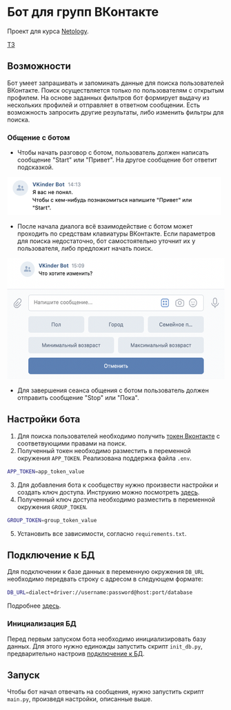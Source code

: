Бот для групп ВКонтакте
======================
Проект для курса [Netology](https://netology.ru/).

[ТЗ](https://github.com/netology-code/py-advanced-diplom/tree/new_diplom)

## Возможности
Бот умеет запрашивать и запоминать данные для поиска пользователей ВКонтакте. Поиск осуществляется только по пользователям с открытым профилем. 
На основе заданных фильтров бот формирует выдачу из нескольких профилей и отправляет в ответном сообщении. 
Есть возможность запросить другие результаты, либо изменить фильтры для поиска.

### Общение с ботом
* Чтобы начать разговор с ботом, пользователь должен написать сообщение "Start" или "Привет". На другое сообщение бот ответит подсказкой.
<p>
    <img src=".screenshots/1.png" alt="Подсказка" height="89" />
</p>

* После начала диалога всё взаимодействие с ботом может проходить по средствам клавиатуры ВКонтакте.
Если параметров для поиска недостаточно, бот самостоятельно уточнит их у пользователя, либо предложит начать поиск.
<p>
    <img src=".screenshots/2.png" alt="Клавиатура ВКонтакте" height="281" />
</p>

* Для завершения сеанса общения с ботом пользователь должен отправить сообщение "Stop" или "Пока".



## Настройки бота
1. Для поиска пользователей необходимо получить [токен Вконтакте](https://vk.com/dev/implicit_flow_user) с соответвующими правами на поиск.
2. Полученный токен необходимо разместить в переменной окружения `APP_TOKEN`. Реализована поддержка файла `.env`.
```sh
APP_TOKEN=app_token_value
```
3. Для добавления бота к сообществу нужно произвести настройки и создать ключ доступа. 
Инструкию можно посмотреть [здесь](https://github.com/netology-code/py-advanced-diplom/blob/new_diplom/group_settings.md).
4. Полученный ключ доступа необходимо разместить в переменной окружения `GROUP_TOKEN`.
```sh
GROUP_TOKEN=group_token_value
```
5. Установить все зависимости, согласно `requirements.txt`.

## Подключение к БД
Для подключении к базе данных в переменную окружения `DB_URL` необходимо передвать строку с адресом в следующем формате:
```sh
DB_URL=dialect+driver://username:password@host:port/database
```
Подробнее [здесь](https://docs.sqlalchemy.org/en/14/core/engines.html#supported-databases).

### Инициализация БД
Перед первым запуском бота необходимо инициализировать базу данных.
Для этого нужно единожды запустить скрипт `init_db.py`, предварительно настроив [подключение к БД](#подключение-к-БД).

## Запуск
Чтобы бот начал отвечать на сообщения, нужно запустить скрипт `main.py`, произведя настройки, описанные выше.

    